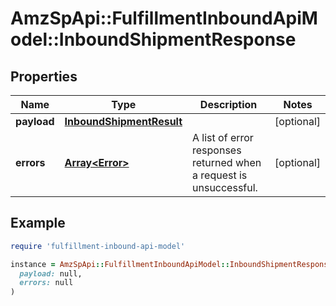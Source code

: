 # AmzSpApi::FulfillmentInboundApiModel::InboundShipmentResponse

## Properties

| Name | Type | Description | Notes |
| ---- | ---- | ----------- | ----- |
| **payload** | [**InboundShipmentResult**](InboundShipmentResult.md) |  | [optional] |
| **errors** | [**Array&lt;Error&gt;**](Error.md) | A list of error responses returned when a request is unsuccessful. | [optional] |

## Example

```ruby
require 'fulfillment-inbound-api-model'

instance = AmzSpApi::FulfillmentInboundApiModel::InboundShipmentResponse.new(
  payload: null,
  errors: null
)
```

